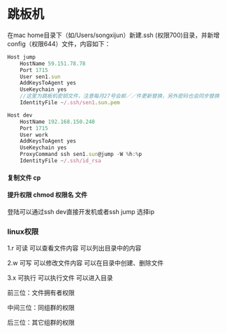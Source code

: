 # 跳板机
在mac home目录下（如/Users/songxijun）新建.ssh (权限700)目录，并新增config（权限644）文件，内容如下：


```js
Host jump
    HostName 59.151.78.78
    Port 1715
    User sen1.sun
    AddKeysToAgent yes
    UseKeychain yes
    //这里为跳板机密钥文件，注意每月27号会邮／／件更新替换，另外密码也会同步替换
    IdentityFile ~/.ssh/sen1.sun.pem

Host dev
    HostName 192.168.150.248
    Port 1715
    User work
    AddKeysToAgent yes
    UseKeychain yes
    ProxyCommand ssh sen1.sun@jump -W %h:%p
    IdentityFile ~/.ssh/id_rsa
```

#### 复制文件 cp
#### 提升权限 chmod 权限名 文件
登陆可以通过ssh dev直接开发机或者ssh jump 选择ip
### linux权限
1.r
可读
可以查看文件内容
可以列出目录中的内容

2.w
可写
可以修改文件内容
可以在目录中创建、删除文件

3.x
可执行
可以执行文件
可以进入目录 

前三位：文件拥有者权限

中间三位：同组群的权限

后三位：其它组群的权限